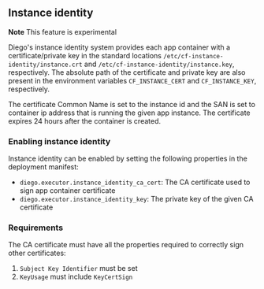 ## Instance identity

**Note** This feature is experimental

Diego's instance identity system provides each app container with a
certificate/private key in the standard locations
`/etc/cf-instance-identity/instance.crt` and
`/etc/cf-instance-identity/instance.key`, respectively. The absolute path of
the certificate and private key are also present in the environment variables
`CF_INSTANCE_CERT` and `CF_INSTANCE_KEY`, respectively.

The certificate Common Name is set to the instance id and the SAN is set to
container ip address that is running the given app instance. The certificate
expires 24 hours after the container is created.

### Enabling instance identity

Instance identity can be enabled by setting the following properties in the
deployment manifest:

- `diego.executor.instance_identity_ca_cert`: The CA certificate used to sign app container certificate
- `diego.executor.instance_identity_key`: The private key of the given CA certificate

### Requirements

The CA certificate must have all the properties required to correctly sign other certificates:

1. `Subject Key Identifier` must be set
2. `KeyUsage` must include `KeyCertSign`
